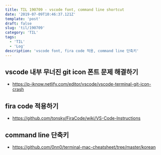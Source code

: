```yaml
---
title: TIL 190709 - vscode font, command line shortcut
date: '2019-07-09T10:46:37.121Z'
template: 'post'
draft: false
slug: 'til/190709'
category: 'TIL'
tags:
  - 'TIL'
  - 'Log'
description: 'vscode font, fira code 적용, command line 단축키'
---
```


## vscode 내부 무너진 git icon 폰트 문제 해결하기 

- https://p-iknow.netlify.com/editor/vscode/vscode-terminal-git-icon-crash

## fira code 적용하기 

- https://github.com/tonsky/FiraCode/wiki/VS-Code-Instructions

## command line 단축키

- https://github.com/0nn0/terminal-mac-cheatsheet/tree/master/korean